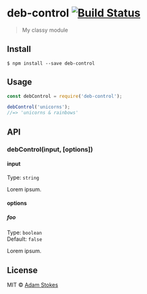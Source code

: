 # deb-control [![Build Status](https://travis-ci.org/battlemidget/deb-control.svg?branch=master)](https://travis-ci.org/battlemidget/deb-control)

> My classy module


## Install

```
$ npm install --save deb-control
```


## Usage

```js
const debControl = require('deb-control');

debControl('unicorns');
//=> 'unicorns & rainbows'
```


## API

### debControl(input, [options])

#### input

Type: `string`

Lorem ipsum.

#### options

##### foo

Type: `boolean`<br>
Default: `false`

Lorem ipsum.


## License

MIT © [Adam Stokes](http://astokes.org)
